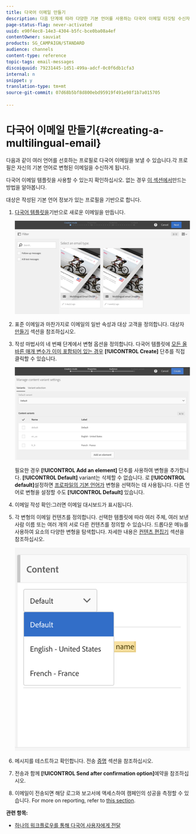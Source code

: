 ```yaml
---
title: 다국어 이메일 만들기
description: 다음 단계에 따라 다양한 기본 언어를 사용하는 다국어 이메일 타깃팅 수신자를 만듭니다.
page-status-flag: never-activated
uuid: e90f4ec8-14e3-4304-b5fc-bce0ba08a4ef
contentOwner: sauviat
products: SG_CAMPAIGN/STANDARD
audience: channels
content-type: reference
topic-tags: email-messages
discoiquuid: 79231445-1d51-499a-adcf-0c0f6db1cfa3
internal: n
snippet: y
translation-type: tm+mt
source-git-commit: 07d68b5bf8d800ebd95919f491e98f1b7a015705

---
```



# 다국어 이메일 만들기{#creating-a-multilingual-email}

다음과 같이 여러 언어를 선호하는 프로필로 다국어 이메일을 보낼 수 있습니다.각 프로필은 자신의 기본 언어로 변형된 이메일을 수신하게 됩니다.

다국어 이메일 템플릿을 사용할 수 있는지 확인하십시오. 없는 경우 [이 섹션에서](../../channels/using/multilingual-messages-template.md)만드는 방법을 알아봅니다.

대상은 작성된 기본 언어 정보가 있는 프로필을 기반으로 합니다.

1. [다국어 템플릿을](../../channels/using/multilingual-messages-template.md)기반으로 새로운 이메일을 만듭니다.

   ![](assets/multi_create1.png)

1. 표준 이메일과 마찬가지로 이메일의 일반 속성과 대상 고객을 정의합니다. 대상자 [만들기](../../audiences/using/creating-audiences.md) 섹션을 참조하십시오.
1. 작성 마법사의 네 번째 단계에서 변형 옵션을 정의합니다. 다국어 템플릿에 [모든 올바른 매개 변수가 이미 포함되어 있는 경우](../../channels/using/multilingual-messages-template.md) **[!UICONTROL Create]** 단추를 직접 클릭할 수 있습니다.

   ![](assets/multi_create4.png)

   필요한 경우 **[!UICONTROL Add an element]** 단추를 사용하여 변형을 추가합니다. **[!UICONTROL Default]** variant는 삭제할 수 없습니다. 로 **[!UICONTROL default]**&#x200B;설정하면 [프로파일의 기본 언어가](../../audiences/using/creating-profiles.md) 변형을 선택하는 데 사용됩니다. 다른 언어로 변형을 설정할 수도 **[!UICONTROL Default]** 있습니다.

1. 이메일 작성 확인:그러면 이메일 대시보드가 표시됩니다.
1. 각 변형의 이메일 컨텐츠를 정의합니다. 선택한 템플릿에 따라 여러 주체, 여러 보낸 사람 이름 또는 여러 개의 서로 다른 컨텐츠를 정의할 수 있습니다. 드롭다운 메뉴를 사용하여 요소의 다양한 변형을 탐색합니다. 자세한 내용은 [컨텐츠 편집기](../../designing/using/designing-content-in-adobe-campaign.md) 섹션을 참조하십시오.

   ![](assets/multi_selectcontent.png)

1. 메시지를 테스트하고 확인합니다. 전송 [증명](../../sending/using/sending-proofs.md) 섹션을 참조하십시오.
1. 전송과 함께 **[!UICONTROL Send after confirmation option]**&#x200B;예약을 참조하십시오.
1. 이메일이 전송되면 해당 로그와 보고서에 액세스하여 캠페인의 성공을 측정할 수 있습니다. For more on reporting, refer to [this section](../../reporting/using/about-dynamic-reports.md).

**관련 항목:**

* [하나의 워크플로우를 통해 다국어 사용자에게 전달](https://helpx.adobe.com/campaign/kb/simplify-campaign-management.html#Engageyourcustomersateverystep)
